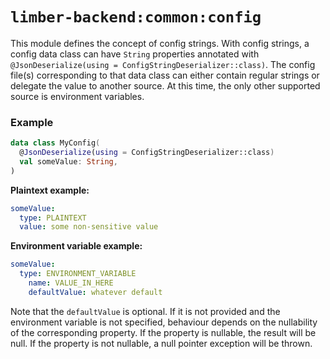 # `limber-backend:common:config`

This module defines the concept of config strings.
With config strings, a config data class can have `String` properties
annotated with `@JsonDeserialize(using = ConfigStringDeserializer::class)`.
The config file(s) corresponding to that data class can either contain regular strings
or delegate the value to another source.
At this time, the only other supported source is environment variables.

### Example

```kotlin
data class MyConfig(
  @JsonDeserialize(using = ConfigStringDeserializer::class)
  val someValue: String,
)
```

**Plaintext example:**
```yaml
someValue:
  type: PLAINTEXT
  value: some non-sensitive value
```

**Environment variable example:**
```yaml
someValue:
  type: ENVIRONMENT_VARIABLE
    name: VALUE_IN_HERE
    defaultValue: whatever default
```
Note that the `defaultValue` is optional.
If it is not provided and the environment variable is not specified,
behaviour depends on the nullability of the corresponding property.
If the property is nullable, the result will be null.
If the property is not nullable, a null pointer exception will be thrown.

